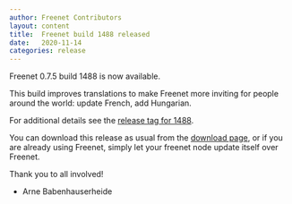 ```yaml
---
author: Freenet Contributors
layout: content
title:  Freenet build 1488 released
date:   2020-11-14
categories: release
---
```

Freenet 0.7.5 build 1488 is now available.

This build improves translations to make Freenet more inviting for 
people around the world: update French, add Hungarian.


For additional details see the [release tag for 1488][releasetag1488].


You can download this release as usual from the [download page][],
or if you are already using Freenet, simply let your freenet node
update itself over Freenet.


Thank you to all involved!


- Arne Babenhauserheide

[releasetag1488]: https://github.com/freenet/fred/releases/tag/build01488
[download page]: pages/download.html
